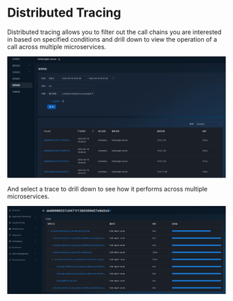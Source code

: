 # Distributed Tracing
Distributed tracing allows you to filter out the call chains you are interested in based on specified conditions and drill down to view the operation of a call across multiple microservices.

![img_1.png](https://github.com/traas-stack/holoinsight-docs/raw/main/docs/src/resources/images/user-guide/apm/basic-traces.png)

And select a trace to drill down to see how it performs across multiple microservices.

![img_2.png](https://github.com/traas-stack/holoinsight-docs/raw/main/docs/src/resources/images/user-guide/apm/trace.png)